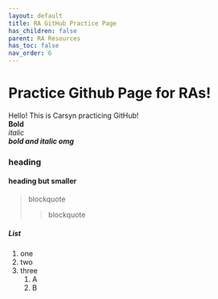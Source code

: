 ```yaml
---
layout: default
title: RA GitHub Practice Page
has_children: false
parent: RA Resources
has_toc: false
nav_order: 6
---
```


# Practice Github Page for RAs!  
  
  
Hello! This is Carsyn practicing GitHub!  
**Bold**  
*italic*  
***bold and italic omg***  
### heading  
#### heading but smaller
> blockquote
> > blockquote

##### List
1. one
2. two
3. three
   1. A
   2. B
